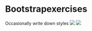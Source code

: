 # Bootstrapexercises
Occasionally write down styles
![](https://github.com/Catslin/StartHomepage/show.png)
![](https://github.com/Catslin/StartHomepage/show2.png)
